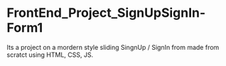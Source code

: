 # FrontEnd_Project_SignUpSignIn-Form1

Its a project on a mordern style sliding SingnUp / SignIn from made from scratct using HTML, CSS, JS.
